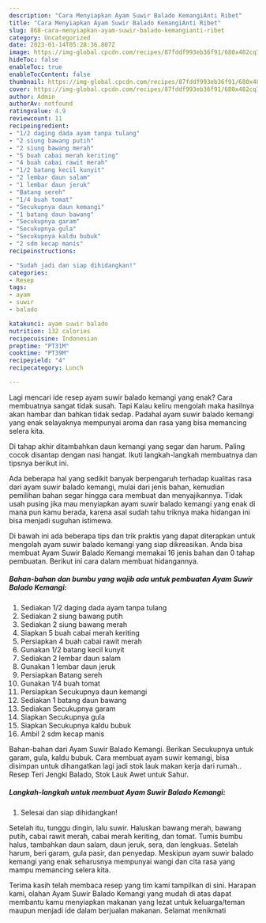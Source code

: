 ```yaml
---
description: "Cara Menyiapkan Ayam Suwir Balado KemangiAnti Ribet"
title: "Cara Menyiapkan Ayam Suwir Balado KemangiAnti Ribet"
slug: 868-cara-menyiapkan-ayam-suwir-balado-kemangianti-ribet
category: Uncategorized
date: 2023-01-14T05:28:36.807Z
image: https://img-global.cpcdn.com/recipes/87fddf993eb36f91/680x482cq70/ayam-suwir-balado-kemangi-foto-resep-utama.jpg
hideToc: false
enableToc: true
enableTocContent: false
thumbnail: https://img-global.cpcdn.com/recipes/87fddf993eb36f91/680x482cq70/ayam-suwir-balado-kemangi-foto-resep-utama.jpg
cover: https://img-global.cpcdn.com/recipes/87fddf993eb36f91/680x482cq70/ayam-suwir-balado-kemangi-foto-resep-utama.jpg
author: Admin
authorAv: notfound
ratingvalue: 4.9
reviewcount: 11
recipeingredient:
- "1/2 daging dada ayam tanpa tulang"
- "2 siung bawang putih"
- "2 siung bawang merah"
- "5 buah cabai merah keriting"
- "4 buah cabai rawit merah"
- "1/2 batang kecil kunyit"
- "2 lembar daun salam"
- "1 lembar daun jeruk"
- "Batang sereh"
- "1/4 buah tomat"
- "Secukupnya daun kemangi"
- "1 batang daun bawang"
- "Secukupnya garam"
- "Secukupnya gula"
- "Secukupnya kaldu bubuk"
- "2 sdm kecap manis"
recipeinstructions:

- "Sudah jadi dan siap dihidangkan!"
categories:
- Resep
tags:
- ayam
- suwir
- balado

katakunci: ayam suwir balado 
nutrition: 132 calories
recipecuisine: Indonesian
preptime: "PT31M"
cooktime: "PT39M"
recipeyield: "4"
recipecategory: Lunch

---
```



Lagi mencari ide resep ayam suwir balado kemangi yang enak? Cara membuatnya sangat tidak susah. Tapi Kalau keliru mengolah maka hasilnya akan hambar dan bahkan tidak sedap. Padahal ayam suwir balado kemangi yang enak selayaknya mempunyai aroma dan rasa yang bisa memancing selera kita.


Di tahap akhir ditambahkan daun kemangi yang segar dan harum. Paling cocok disantap dengan nasi hangat. Ikuti langkah-langkah membuatnya dan tipsnya berikut ini.

Ada beberapa hal yang sedikit banyak berpengaruh terhadap kualitas rasa dari ayam suwir balado kemangi, mulai dari jenis bahan, kemudian pemilihan bahan segar hingga cara membuat dan menyajikannya. Tidak usah pusing jika mau menyiapkan ayam suwir balado kemangi yang enak di mana pun kamu berada, karena asal sudah tahu triknya maka hidangan ini bisa menjadi suguhan istimewa.


Di bawah ini ada beberapa tips dan trik praktis yang dapat diterapkan untuk mengolah ayam suwir balado kemangi yang siap dikreasikan. Anda bisa membuat Ayam Suwir Balado Kemangi memakai 16 jenis bahan dan 0 tahap pembuatan. Berikut ini cara dalam membuat hidangannya.

<!--inarticleads1-->

##### Bahan-bahan dan bumbu yang wajib ada untuk pembuatan Ayam Suwir Balado Kemangi:

1. Sediakan 1/2 daging dada ayam tanpa tulang
1. Sediakan 2 siung bawang putih
1. Sediakan 2 siung bawang merah
1. Siapkan 5 buah cabai merah keriting
1. Persiapkan 4 buah cabai rawit merah
1. Gunakan 1/2 batang kecil kunyit
1. Sediakan 2 lembar daun salam
1. Gunakan 1 lembar daun jeruk
1. Persiapkan Batang sereh
1. Gunakan 1/4 buah tomat
1. Persiapkan Secukupnya daun kemangi
1. Sediakan 1 batang daun bawang
1. Sediakan Secukupnya garam
1. Siapkan Secukupnya gula
1. Siapkan Secukupnya kaldu bubuk
1. Ambil 2 sdm kecap manis


Bahan-bahan dari Ayam Suwir Balado Kemangi. Berikan Secukupnya untuk garam, gula, kaldu bubuk. Cara membuat ayam suwir kemangi, bisa disimpan untuk dihangatkan lagi jadi stok lauk makan kerja dari rumah.. Resep Teri Jengki Balado, Stok Lauk Awet untuk Sahur. 

<!--inarticleads2-->

##### Langkah-langkah untuk membuat Ayam Suwir Balado Kemangi:


1. Selesai dan siap dihidangkan!

Setelah itu, tunggu dingin, lalu suwir. Haluskan bawang merah, bawang putih, cabai rawit merah, cabai merah keriting, dan tomat. Tumis bumbu halus, tambahkan daun salam, daun jeruk, sera, dan lengkuas. Setelah harum, beri garam, gula pasir, dan penyedap. Meskipun ayam suwir balado kemangi yang enak seharusnya mempunyai wangi dan cita rasa yang mampu memancing selera kita. 

Terima kasih telah membaca resep yang tim kami tampilkan di sini. Harapan kami, olahan Ayam Suwir Balado Kemangi yang mudah di atas dapat membantu kamu menyiapkan makanan yang lezat untuk keluarga/teman maupun menjadi ide dalam berjualan makanan. Selamat menikmati
